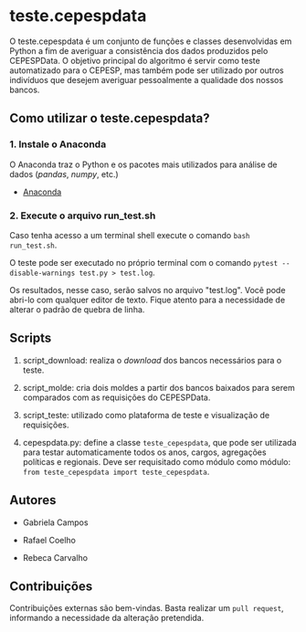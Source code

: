 # teste.cepespdata

O teste.cepespdata é um conjunto de funções e classes desenvolvidas em Python a fim de averiguar a consistência dos dados produzidos pelo CEPESPData. O objetivo principal do algoritmo é servir como teste automatizado para o CEPESP, mas também pode ser utilizado por outros indivíduos que desejem averiguar pessoalmente a qualidade dos nossos bancos.

## Como utilizar o teste.cepespdata?

### 1. Instale o Anaconda

O Anaconda traz o Python e os pacotes mais utilizados para análise de dados (_pandas_, _numpy_, etc.)

- [Anaconda](https://www.anaconda.com/download/#linux)

### 2. Execute o arquivo run_test.sh

Caso tenha acesso a um terminal shell execute o comando `bash run_test.sh`. 

O teste pode ser executado no próprio terminal com o comando `pytest --disable-warnings test.py > test.log`. 

Os resultados, nesse caso, serão salvos no arquivo "test.log". Você pode abri-lo com qualquer editor de texto. Fique atento para a necessidade de alterar o padrão de quebra de linha. 

## Scripts

1. script_download: realiza o _download_ dos bancos necessários para o teste.

2. script_molde: cria dois moldes a partir dos bancos baixados para serem comparados com as requisições do CEPESPData.

3. script_teste: utilizado como plataforma de teste e visualização de requisições.

3. cepespdata.py: define a classe `teste_cepespdata`, que pode ser utilizada para testar automaticamente todos os anos, cargos, agregações políticas e regionais. Deve ser requisitado como módulo como módulo: `from teste_cepespdata import teste_cepespdata`.

## Autores

- Gabriela Campos

- Rafael Coelho

- Rebeca Carvalho

## Contribuições

Contribuições externas são bem-vindas. Basta realizar um `pull request`, informando a necessidade da alteração pretendida.